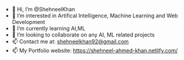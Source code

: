 - 👋 Hi, I’m @ShehneelKhan
- 👀 I’m interested in Artifical Intelligence, Machine Learning and Web Development
- 🌱 I’m currently learning AI,ML
- 💞️ I’m looking to collaborate on any AI, ML related projects
- 📫 Contact me at: shehneelkhan92@gmail.com
- 📫 My Portfolio website: https://shehneel-ahmed-khan.netlify.com/

<!---
ShehneelKhan/ShehneelKhan is a ✨ special ✨ repository because its `README.md` (this file) appears on your GitHub profile.
You can click the Preview link to take a look at your changes.
--->
